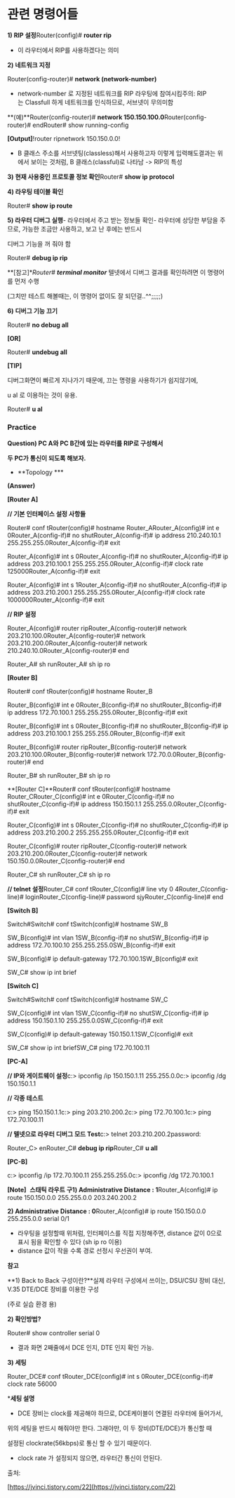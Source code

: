 # 관련 명령어들

**1) RIP 설정**Router(config)# **router rip**

- 이 라우터에서 RIP를 사용하겠다는 의미

**2) 네트워크 지정**

Router(config-router)# **network (network-number)**

- network-number 로 지정된 네트워크를 RIP 라우팅에 참여시킴주의: RIP는 Classfull 하게 네트워크를 인식하므로, 서브넷이 무의미함

**(예)**Router(config-router)# **network 150.150.100.0**Router(config-router)# endRouter# show running-config

**[Output]**!router ripnetwork 150.150.0.0!

- B 클래스 주소를 서브넷팅(classless)해서 사용하고자 이렇게 입력해도결과는 위에서 보이는 것처럼, B 클래스(classful)로 나타남 -> RIP의 특성

**3) 현재 사용중인 프로토콜 정보 확인**Router# **show ip protocol**

**4) 라우팅 테이블 확인**

Router# **show ip route**

**5) 라우터 디버그 실행**- 라우터에서 주고 받는 정보들 확인- 라우터에 상당한 부담을 주므로, 가능한 조금만 사용하고, 보고 난 후에는 반드시

디버그 기능을 꺼 줘야 함

Router# **debug ip rip**

**[참고]**Router# **terminal monitor*** 텔넷에서 디버그 결과를 확인하려면 이 명령어를 먼저 수행

(그치만 테스트 해볼때는, 이 명령어 없이도 잘 되던걸..^^;;;;;)

**6) 디버그 기능 끄기**

Router# **no debug all**

**[OR]**

Router# **undebug all**

**[TIP]**

디버그화면이 빠르게 지나가기 때문에, 끄는 명령을 사용하기가 쉽지않기에,

u al 로 이용하는 것이 유용.

Router# **u al**

### **Practice**

**Question) PC A와 PC B간에 있는 라우터를 RIP로 구성해서**

**두 PC가 통신이 되도록 해보자.**

- **Topology ***

**(Answer)**

**[Router A]**

**// 기본 인터페이스 설정 사항들**

Router# conf tRouter(config)# hostname Router_ARouter_A(config)# int e 0Router_A(config-if)# no shutRouter_A(config-if)# ip address 210.240.10.1 255.255.255.0Router_A(config-if)# exit

Router_A(config)# int s 0Router_A(config-if)# no shutRouter_A(config-if)# ip address 203.210.100.1 255.255.255.0Router_A(config-if)# clock rate 125000Router_A(config-if)# exit

Router_A(config)# int s 1Router_A(config-if)# no shutRouter_A(config-if)# ip address 203.210.200.1 255.255.255.0Router_A(config-if)# clock rate 1000000Router_A(config-if)# exit

**// RIP 설정**

Router_A(config)# router ripRouter_A(config-router)# network 203.210.100.0Router_A(config-router)# network 203.210.200.0Router_A(config-router)# network 210.240.10.0Router_A(config-router)# end

Router_A# sh runRouter_A# sh ip ro

**[Router B]**

Router# conf tRouter(config)# hostname Router_B

Router_B(config)# int e 0Router_B(config-if)# no shutRouter_B(config-if)# ip address 172.70.100.1 255.255.255.0Router_B(config-if)# exit

Router_B(config)# int s 0Router_B(config-if)# no shutRouter_B(config-if)# ip address 203.210.100.1 255.255.255.0Router_B(config-if)# exit

Router_B(config)# router ripRouter_B(config-router)# network 203.210.100.0Router_B(config-router)# network 172.70.0.0Router_B(config-router)# end

Router_B# sh runRouter_B# sh ip ro

**[Router C]**Router# conf tRouter(config)# hostname Router_CRouter_C(config)# int e 0Router_C(config-if)# no shutRouter_C(config-if)# ip address 150.150.1.1 255.255.0.0Router_C(config-if)# exit

Router_C(config)# int s 0Router_C(config-if)# no shutRouter_C(config-if)# ip address 203.210.200.2 255.255.255.0Router_C(config-if)# exit

Router_C(config)# router ripRouter_C(config-router)# network 203.210.200.0Router_C(config-router)# network 150.150.0.0Router_C(config-router)# end

Router_C# sh runRouter_C# sh ip ro

**// telnet 설정**Router_C# conf tRouter_C(config)# line vty 0 4Router_C(config-line)# loginRouter_C(config-line)# password sjyRouter_C(config-line)# end

**[Switch B]**

Switch#Switch# conf tSwitch(config)# hostname SW_B

SW_B(config)# int vlan 1SW_B(config-if)# no shutSW_B(config-if)# ip address 172.70.100.10 255.255.255.0SW_B(config-if)# exit

SW_B(config)# ip default-gateway 172.70.100.1SW_B(config)# exit

SW_C# show ip int brief

**[Switch C]**

Switch#Switch# conf tSwitch(config)# hostname SW_C

SW_C(config)# int vlan 1SW_C(config-if)# no shutSW_C(config-if)# ip address 150.150.1.10 255.255.0.0SW_C(config-if)# exit

SW_C(config)# ip default-gateway 150.150.1.1SW_C(config)# exit

SW_C# show ip int briefSW_C# ping 172.70.100.11

**[PC-A]**

**// IP와 게이트웨이 설정**c:> ipconfig /ip 150.150.1.11 255.255.0.0c:> ipconfig /dg 150.150.1.1

**// 각종 테스트**

c:> ping 150.150.1.1c:> ping 203.210.200.2c:> ping 172.70.100.1c:> ping 172.70.100.11

**// 텔넷으로 라우터 디버그 모드 Test**c:> telnet 203.210.200.2password:

Router_C> enRouter_C# **debug ip rip**Router_C# **u all**

**[PC-B]**

c:> ipconfig /ip 172.70.100.11 255.255.255.0c:> ipconfig /dg 172.70.100.1

**[Note]**  **스태틱 라우트 구1) Administrative Distance : 1**Router_A(config)# ip route 150.150.0.0 255.255.0.0 203.240.200.2

**2) Administrative Distance : 0**Router_A(config)# ip route 150.150.0.0 255.255.0.0 serial 0/1

- 라우팅을 설정할때 위처럼, 인터페이스를 직접 지정해주면, distance 값이 0으로 표시 됨을 확인할 수 있다 (sh ip ro 이용)
- distance 값이 작을 수록 경로 선정시 우선권이 부여.

**참고**

**1) Back to Back 구성이란?**실제 라우터 구성에서 쓰이는, DSU/CSU 장비 대신, V.35 DTE/DCE 장비를 이용한 구성

(주로 실습 환경 용)

**2) 확인방법?**

Router# show controller serial 0

- 결과 화면 2째줄에서 DCE 인지, DTE 인지 확인 가능.

**3) 세팅**

Router_DCE# conf tRouter_DCE(config)# int s 0Router_DCE(config-if)# clock rate 56000

***세팅 설명**

- DCE 장비는 clock를 제공해야 하므로, DCE케이블이 연결된 라우터에 들어가서,

위의 세팅을 반드시 해줘야만 한다. 그래야만, 이 두 장비(DTE/DCE)가 통신할 때

설정된 clockrate(56kbps)로 통신 할 수 있기 때문이다.

- clock rate 가 설정되지 않으면, 라우터간 통신이 안된다.

출처:

[https://jvinci.tistory.com/22](https://jvinci.tistory.com/22)
